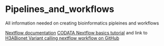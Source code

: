 # Pipelines_and_workflows
All information needed on creating bioinformatics pipleines and workflows

[Nextflow documentation](https://www.nextflow.io/docs/latest/index.html)
[CODATA Nextflow basics tutorial](https://codata-rda-advanced-bioinformatics-2019.readthedocs.io/en/latest/4.Day4.html) and link to [H3ABionet Variant calling nextflow workflow on GitHub](https://github.com/h3abionet/h3avarcall)
